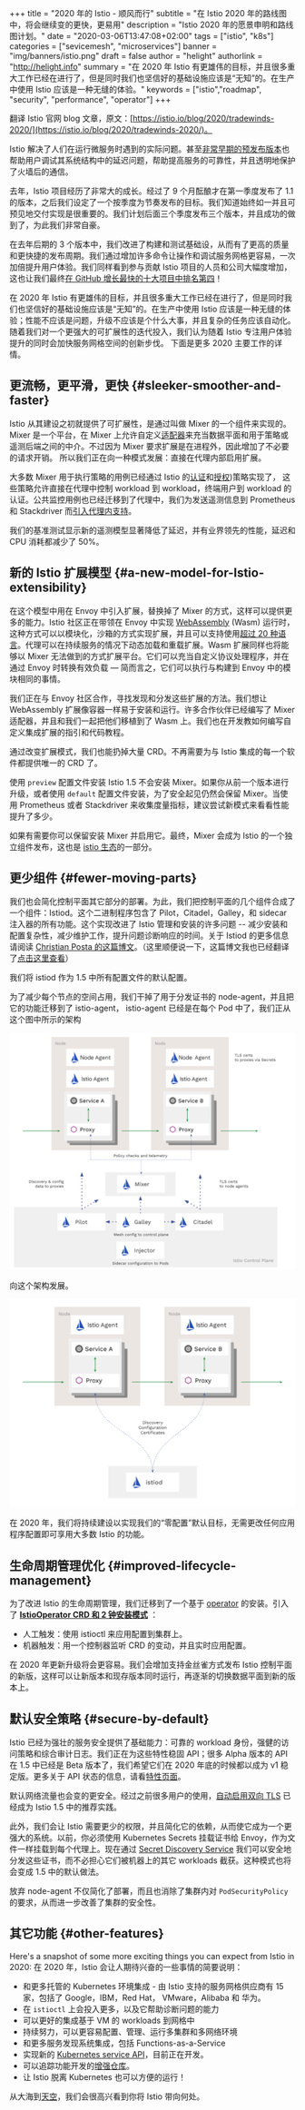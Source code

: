 +++
title = "2020 年的 Istio - 顺风而行"
subtitle = "在 Istio 2020 年的路线图中，将会继续变的更快，更易用"
description = "Istio 2020 年的愿景申明和路线图计划。"
date = "2020-03-06T13:47:08+02:00"
tags = ["istio", "k8s"]
categories = ["sevicemesh", "microservices"]
banner = "img/banners/istio.png"
draft = false
author = "helight"
authorlink = "http://helight.info"
summary = "在 2020 年 Istio 有更雄伟的目标，并且很多重大工作已经在进行了，但是同时我们也坚信好的基础设施应该是“无知”的。在生产中使用 Istio 应该是一种无缝的体验。"
keywords = ["istio","roadmap", "security", "performance", "operator"]
+++

翻译 Istio 官网 blog 文章，原文：[https://istio.io/blog/2020/tradewinds-2020/](https://istio.io/blog/2020/tradewinds-2020/)。

Istio 解决了人们在运行微服务时遇到的实际问题。甚至[非常早期的预发布版本](https://kubernetespodcast.com/seeption/016-descartes-labs/)也帮助用户调试其系统结构中的延迟问题，帮助提高服务的可靠性，并且透明地保护了火墙后的通信。

去年，Istio 项目经历了非常大的成长。经过了 9 个月酝酿才在第一季度发布了 1.1 的版本，之后我们设定了一个按季度为节奏发布的目标。我们知道始终如一并且可预见地交付实现是很重要的。我们计划后面三个季度发布三个版本，并且成功的做到了，为此我们非常自豪。

在去年后期的 3 个版本中，我们改进了构建和测试基础设，从而有了更高的质量和更快捷的发布周期。我们通过增加许多命令让操作和调试服务网格更容易，一次加倍提升用户体验。我们同样看到参与贡献 Istio 项目的人员和公司大幅度增加，这也让我们最终[在 GitHub 增长最快的十大项目中排名第四](https://octoverse.github.com/#fastest-growing-oss-projects-by-contributors)！

在 2020 年 Istio 有更雄伟的目标，并且很多重大工作已经在进行了，但是同时我们也坚信好的基础设施应该是“无知”的。在生产中使用 Istio 应该是一种无缝的体验；性能不应该是问题，升级不应该是个什么大事，并且复杂的任务应该自动化。随着我们对一个更强大的可扩展性的迭代投入，我们认为随着 Istio 专注用户体验提升的同时会加快服务网格空间的创新步伐。
下面是更多 2020 主要工作的详情。

## 更流畅，更平滑，更快 {#sleeker-smoother-and-faster}

Istio 从其建设之初就提供了可扩展性，是通过叫做 Mixer 的一个组件来实现的。Mixer 是一个平台，在 Mixer 上允许自定义[适配器](https://istio.io/zh/docs/reference/config/policy-and-telemetry/mixer-overview/#adapters)来充当数据平面和用于策略或遥测后端之间的中介。不过因为 Mixer 要求扩展是在进程外，因此增加了不必要的请求开销。 所以我们正在向一种模式发展：直接在代理内部启用扩展。

大多数 Mixer 用于执行策略的用例已经通过 Istio 的[认证](https://istio.io/zh/docs/concepts/security/#authentication-policies)和[授权](https://istio.io/zh/docs/concepts/security/#authorization))策略实现了， 这些策略允许直接在代理中控制 workload 到 workload，终端用户到 workload 的认证。公共监控用例也已经迁移到了代理中，我们为发送遥测信息到 Prometheus 和 Stackdriver 而[引入代理内支持](https://istio.io/zh/docs/ops/configuration/telemetry/in-proxy-service-telemetry/)。

我们的基准测试显示新的遥测模型显著降低了延迟，并有业界领先的性能，延迟和 CPU 消耗都减少了 50%。

## 新的 Istio 扩展模型 {#a-new-model-for-Istio-extensibility}

在这个模型中用在 Envoy 中引入扩展，替换掉了 Mixer 的方式，这样可以提供更多的能力。Istio 社区正在带领在 Envoy 中实现 [WebAssembly](https://webassembly.org/) (Wasm) 运行时，这种方式可以以模块化，沙箱的方式实现扩展，并且可以支持使用[超过 20 种语言](https://github.com/appcypher/awesome-wasm-langs)。代理可以在持续服务的情况下动态加载和重载扩展。Wasm 扩展同样也将能够以 Mixer 无法做到的方式扩展平台。它们可以充当自定义协议处理程序，并在通过 Envoy 时转换有效负载 — 简而言之，它们可以执行与构建到 Envoy 中的模块相同的事情。

我们正在与 Envoy 社区合作，寻找发现和分发这些扩展的方法。我们想让 WebAssembly 扩展像容器一样易于安装和运行。许多合作伙伴已经编写了 Mixer 适配器，并且和我们一起把他们移植到了 Wasm 上。我们也在开发教如何编写自定义集成扩展的指引和代码教程。

通过改变扩展模式，我们也能扔掉大量 CRD。不再需要为与 Istio 集成的每一个软件都提供唯一的 CRD 了。

使用 `preview` 配置文件安装 Istio 1.5 不会安装 Mixer。如果你从前一个版本进行升级，或者使用 `default` 配置文件安装，为了安全起见仍然会保留 Mixer。当使用 Prometheus 或者 Stackdriver 来收集度量指标，建议尝试新模式来看看性能提升了多少。

如果有需要你可以保留安装 Mixer 并启用它。最终，Mixer 会成为 Istio 的一个独立组件发布，这也是 [istio 生态](https://github.com/istio-ecosystem/)的一部分。

## 更少组件 {#fewer-moving-parts}

我们也会简化控制平面其它部分的部署。为此，我们把控制平面的几个组件合成了一个组件：Istiod。这个二进制程序包含了 Pilot，Citadel，Galley，和 sidecar 注入器的所有功能。这个实现改进了 Istio 管理和安装的许多问题 -- 减少安装和配置复杂性，减少维护工作，提升问题诊断响应的时间。关于 Istiod 的更多信息请阅读 [Christian Posta 的这篇博文](https://blog.christianposta.com/microservices/istio-as-an-example-of-when-not-to-do-microservices/)。（这里顺便说一下，这篇博文我也已经翻译了[点击这里查看](http://www.helight.info/blog/2020/when-not-to-do-microservices/)）

我们将 istiod 作为 1.5 中所有配置文件的默认配置。

为了减少每个节点的空间占用，我们干掉了用于分发证书的 node-agent，并且把它的功能迁移到了 istio-agent， istio-agent 已经是在每个 Pod 中了，我们正从这个图中所示的架构

![](./old_control_plane.png)

向这个架构发展。

![](./new_control_plane.png)

在 2020 年，我们将持续建设以实现我们的“零配置”默认目标，无需更改任何应用程序配置即可享用大多数 Istio 的功能。

## 生命周期管理优化 {#improved-lifecycle-management}

为了改进 Istio 的生命周期管理，我们迁移到了一个基于 [operator](https://kubernetes.io/docs/concepts/extend-kubernetes/operator/) 的安装。引入了 **[IstioOperator CRD 和 2 钟安装模式](https://istio.io/zh/docs/setup/install/istioctl/)** ：

- 人工触发：使用 istioctl 来应用配置到集群上。
- 机器触发：用一个控制器监听 CRD 的变动，并且实时应用配置。

在 2020 年更新升级将会更容易。我们会增加支持金丝雀方式发布 Istio 控制平面的新版，这样可以让新版本和现存版本同时运行，再逐渐的切换数据平面到新的版本上。

## 默认安全策略 {#secure-by-default}

Istio 已经为强壮的服务安全提供了基础能力：可靠的 workload 身份，强健的访问策略和综合审计日志。我们正在为这些特性稳固 API；很多 Alpha 版本的 API 在 1.5 中已经是 Beta 版本了，我们希望它们在 2020 年底的时候都以成为 v1 稳定版。更多关于 API 状态的信息，请看[特性页面](https://istio.io/zh/about/feature-stages/#istio-features)。

默认网络流量也会变的更安全。经过之前很多用户的使用，[自动启用双向 TLS](/docs/tasks/security/authentication/authn-policy/#auto-mutual-tls) 已经成为 Istio 1.5 中的推荐实践。

此外，我们会让 Istio 需要更少的权限，并且简化它的依赖，从而使它成为一个更强大的系统。以前，你必须使用 Kubernetes Secrets 挂载证书给 Envoy，作为文件一样挂载到每个代理上。现在通过 [Secret Discovery Service](https://www.envoyproxy.io/docs/envoy/latest/configuration/security/secret) 我们可以安全地分发这些证书，而不必担心它们被机器上的其它 workloads 截获。这种模式也将会变成 1.5 中的默认做法。

放弃 node-agent 不仅简化了部署，而且也消除了集群内对 `PodSecurityPolicy` 的要求，从而进一步改善了集群的安全性。

## 其它功能 {#other-features}

Here's a snapshot of some more exciting things you can expect from Istio in
2020:
在 2020 年，Istio 会让人期待兴奋的一些事情的简要说明：

- 和更多托管的 Kubernetes 环境集成 - 由 Istio 支持的服务网格供应商有 15 家，包括了 Google，IBM，Red Hat， VMware，Alibaba 和 华为。
- 在 `istioctl` 上会投入更多，以及它帮助诊断问题的能力
- 可以更好的集成基于 VM 的 workloads 到网格中
- 持续努力，可以更容易配置、管理、运行多集群和多网络环境
- 和更多服务发现系统集成，包括 Functions-as-a-Service
- 实现新的 [Kubernetes service API](https://kubernetes-sigs.github.io/service-apis/)，目前正在开发。
- 可以追踪功能开发的[增强仓库](https://github.com/istio/enhancements/)。
- 让 Istio 脱离 Kubernetes 也可以方便的运行！

从大海到[天空](https://www.youtube.com/watch?v=YjZ4AZ7hRM0)，我们会很高兴看到你将 Istio 带向何处。